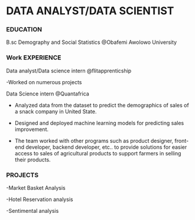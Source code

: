 # DATA ANALYST/DATA SCIENTIST

### EDUCATION
B.sc Demography and Social Statistics @Obafemi Awolowo University

### Work EXPERIENCE

Data analyst/Data science intern @flitapprenticship

-Worked on numerous projects

Data Science intern @Quantafrica

- Analyzed data from the dataset to predict the demographics of sales of a snack company in
United State.

- Designed and deployed machine learning models for predicting sales improvement.
  
- The team worked with other programs such as product designer, front-end developer, backend
developer, etc.. to provide solutions for easier access to sales of agricultural products to
support farmers in selling their products.

### PROJECTS

-Market Basket Analysis

-Hotel Reservation analysis

-Sentimental analysis

